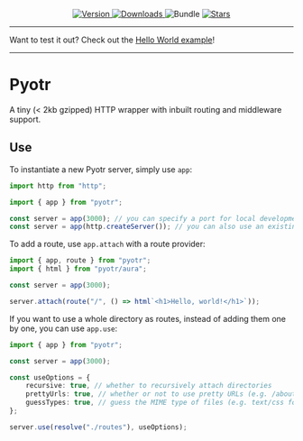 <p align="center">
    <a href="https://www.npmjs.com/package/pyotr" target="__blank">
        <img src="https://img.shields.io/npm/v/pyotr?style=flat&colorA=171717&colorB=efd94e" alt="Version">
    </a>
    <a href="https://www.npmjs.com/package/pyotr" target="__blank">
        <img alt="Downloads" src="https://img.shields.io/npm/dm/pyotr?style=flat&colorA=171717&colorB=efd94e">
    </a>
    <a>
        <img alt="Bundle" src="https://img.shields.io/bundlephobia/minzip/pyotr?style=flat&label=Bundle%20Size&labelColor=%23171717&color=%23efd94e">
    </a>
    <a href="https://github.com/TheCommieAxolotl/pyotr" target="__blank">
        <img alt="Stars" src="https://img.shields.io/github/stars/TheCommieAxolotl/pyotr?style=flat&colorA=171717&colorB=efd94e">
    </a>
</p>

---

Want to test it out? Check out the [Hello World example](https://stackblitz.com/edit/pyotr?file=index.js)!

---

# Pyotr
A tiny (< 2kb gzipped) HTTP wrapper with inbuilt routing and middleware support.

## Use
To instantiate a new Pyotr server, simply use `app`:
```ts
import http from "http";

import { app } from "pyotr";

const server = app(3000); // you can specify a port for local development
const server = app(http.createServer()); // you can also use an existing server
```

To add a route, use `app.attach` with a route provider:
```ts
import { app, route } from "pyotr";
import { html } from "pyotr/aura";

const server = app(3000);

server.attach(route("/", () => html`<h1>Hello, world!</h1>`));
```

If you want to use a whole directory as routes, instead of adding them one by one, you can use `app.use`:
```ts
import { app } from "pyotr";

const server = app(3000);

const useOptions = {
    recursive: true, // whether to recursively attach directories
    prettyUrls: true, // whether or not to use pretty URLs (e.g. /about instead of /about.html)
    guessTypes: true, // guess the MIME type of files (e.g. text/css for .css files)
};

server.use(resolve("./routes"), useOptions);
```